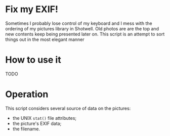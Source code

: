 Fix my EXIF!
===
Sometimes I probably lose control of my keyboard and I mess with the ordering of my pictures
library in Shotwell. Old photos are are the top and new contents keep being presented later on.
This script is an attempt to sort things out in the most elegant manner

# How to use it
TODO

# Operation
This script considers several source of data on the pictures:
* the UNIX `stat()` file attributes;
* the picture's EXIF data;
* the filename.
